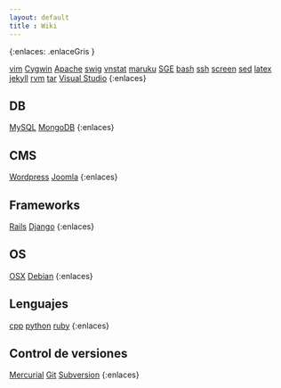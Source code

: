 ```yaml
--- 
layout: default
title : Wiki 
---
```

{:enlaces: .enlaceGris } 

[vim](/wiki/vim) 
[Cygwin](/wiki/cygwin) 
[Apache](/wiki/apache) 
[swig](/wiki/swig) 
[vnstat](/wiki/vnstat) 
[maruku](/wiki/maruku) 
[SGE](/wiki/sge) 
[bash](/wiki/bash) 
[ssh](/wiki/ssh) 
[screen](/wiki/screen) 
[sed](/wiki/sed) 
[latex](/wiki/latex) 
[jekyll](/wiki/jekyll) 
[rvm](/wiki/rvm) 
[tar](/wiki/tar)
[Visual Studio](/wiki/visualStudio)
{:enlaces} 
## DB
[MySQL](/wiki/mysql) 
[MongoDB](/wiki/mongodb) 
{:enlaces} 
## CMS
[Wordpress](/wiki/wordpress) 
[Joomla](/wiki/joomla) 
{:enlaces} 
## Frameworks
[Rails](/wiki/rails) 
[Django](/wiki/django) 
{:enlaces}
## OS
[OSX](/wiki/osx) 
[Debian](/wiki/debian) 
{:enlaces} 
## Lenguajes
[cpp](/wiki/cpp) 
[python](/wiki/python) 
[ruby](/wiki/ruby) 
{:enlaces} 
## Control de versiones
[Mercurial](/wiki/mercurial) 
[Git](/wiki/git) 
[Subversion](/wiki/subversion) 
{:enlaces} 
